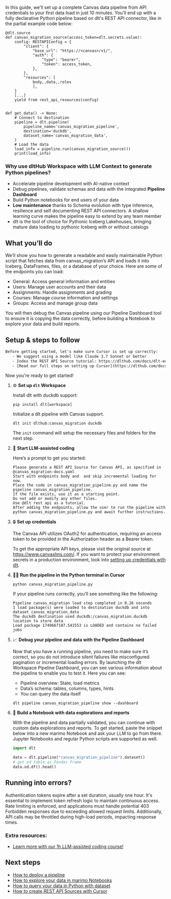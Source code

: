 In this guide, we'll set up a complete Canvas data pipeline from API credentials to your first data load in just 10 minutes. You'll end up with a fully declarative Python pipeline based on dlt's REST API connector, like in the partial example code below:

```python-outcome
@dlt.source
def canvas_migration_source(access_token=dlt.secrets.value):
    config: RESTAPIConfig = {
        "client": {
            "base_url": "https://<canvas>/v1/",
            "auth": {
                "type": "bearer",
                "token": access_token,
            },
        },
        "resources": [
            body,,data,,roles
            ],
    }
    [...]
    yield from rest_api_resources(config)


def get_data() -> None:
    # Connect to destination
    pipeline = dlt.pipeline(
        pipeline_name='canvas_migration_pipeline',
        destination='duckdb',
        dataset_name='canvas_migration_data', 
    )
    # Load the data
    load_info = pipeline.run(canvas_migration_source())
    print(load_info) 
```

### Why use dltHub Workspace with LLM Context to generate Python pipelines?

- Accelerate pipeline development with AI-native context
- Debug pipelines, validate schemas and data with the integrated **Pipeline Dashboard**
- Build Python notebooks for end users of your data
- **Low maintenance** thanks to Schema evolution with type inference, resilience and self documenting REST API connectors. A shallow learning curve makes the pipeline easy to extend by any team member
- dlt is the tool of choice for Pythonic Iceberg Lakehouses, bringing mature data loading to pythonic Iceberg with or without catalogs

## What you’ll do

We’ll show you how to generate a readable and easily maintainable Python script that fetches data from canvas_migration’s API and loads it into Iceberg, DataFrames, files, or a database of your choice. Here are some of the endpoints you can load:

- General: Access general information and entities
- Users: Manage user accounts and their data
- Assignments: Handle assignments and grading
- Courses: Manage course information and settings
- Groups: Access and manage group data

You will then debug the Canvas pipeline using our Pipeline Dashboard tool to ensure it is copying the data correctly, before building a Notebook to explore your data and build reports.

## Setup & steps to follow

```default
Before getting started, let's make sure Cursor is set up correctly:
   - We suggest using a model like Claude 3.7 Sonnet or better
   - Index the REST API Source tutorial: https://dlthub.com/docs/dlt-ecosystem/verified-sources/rest_api/ and add it to context as **@dlt rest api**
   - [Read our full steps on setting up Cursor](https://dlthub.com/docs/dlt-ecosystem/llm-tooling/cursor-restapi#23-configuring-cursor-with-documentation)
```

Now you're ready to get started!

1. ⚙️ **Set up `dlt` Workspace**
    
    Install dlt with duckdb support:
    ```shell
    pip install dlt[workspace]
    ```

    Initialize a dlt pipeline with Canvas support.
    ```shell
    dlt init dlthub:canvas_migration duckdb
    ```

    The `init` command will setup the necessary files and folders for the next step.
    
2. 🤠 **Start LLM-assisted coding**
    
    Here’s a prompt to get you started:
    
    ```prompt
    Please generate a REST API Source for Canvas API, as specified in @canvas_migration-docs.yaml 
    Start with endpoints body and  and skip incremental loading for now. 
    Place the code in canvas_migration_pipeline.py and name the pipeline canvas_migration_pipeline. 
    If the file exists, use it as a starting point. 
    Do not add or modify any other files. 
    Use @dlt rest api as a tutorial. 
    After adding the endpoints, allow the user to run the pipeline with python canvas_migration_pipeline.py and await further instructions.
    ```

    
3. 🔒 **Set up credentials** 
    
    The Canvas API utilizes OAuth2 for authentication, requiring an access token to be provided in the Authorization header as a Bearer token.
    
    To get the appropriate API keys, please visit the original source at https://www.canvaslms.com/.
    If you want to protect your environment secrets in a production environment, look into [setting up credentials with dlt](https://dlthub.com/docs/walkthroughs/add_credentials).
    
4. 🏃‍♀️ **Run the pipeline in the Python terminal in Cursor**
    
    ```shell
    python canvas_migration_pipeline.py
    ```
    
    If your pipeline runs correctly, you’ll see something like the following:
    
    ```shell
    Pipeline canvas_migration load step completed in 0.26 seconds
    1 load package(s) were loaded to destination duckdb and into dataset canvas_migration_data
    The duckdb destination used duckdb:/canvas_migration.duckdb location to store data
    Load package 1749667187.541553 is LOADED and contains no failed jobs
    ```
    
5. 📈 **Debug your pipeline and data with the Pipeline Dashboard**

    Now that you have a running pipeline, you need to make sure it’s correct, so you do not introduce silent failures like misconfigured pagination or incremental loading errors. By launching the dlt Workspace Pipeline Dashboard, you can see various information about the pipeline to enable you to test it. Here you can see:
    - Pipeline overview: State, load metrics
    - Data’s schema: tables, columns, types, hints
    - You can query the data itself
    
    ```shell
    dlt pipeline canvas_migration_pipeline show --dashboard
    ```
    
6. 🐍 **Build a Notebook with data explorations and reports**

    With the pipeline and data partially validated, you can continue with custom data explorations and reports. To get started, paste the snippet below into a new marimo Notebook and ask your LLM to go from there. Jupyter Notebooks and regular Python scripts are supported as well.

    
    ```python
    import dlt

   data = dlt.pipeline("canvas_migration_pipeline").dataset()
   # get od table as Pandas frame
   data.od.df().head()
    ```

## Running into errors?

Authentication tokens expire after a set duration, usually one hour. It's essential to implement token refresh logic to maintain continuous access. Rate limiting is enforced, and applications must handle potential 403 Forbidden responses due to exceeding allowed request limits. Additionally, API calls may be throttled during high-load periods, impacting response times.

### Extra resources:

- [Learn more with our 1h LLM-assisted coding course!](https://www.youtube.com/watch?v=GGid70rnJuM)

## Next steps

- [How to deploy a pipeline](https://dlthub.com/docs/walkthroughs/deploy-a-pipeline)
- [How to explore your data in marimo Notebooks](https://dlthub.com/docs/general-usage/dataset-access/marimo)
- [How to query your data in Python with dataset](https://dlthub.com/docs/general-usage/dataset-access/dataset)
- [How to create REST API Sources with Cursor](https://dlthub.com/docs/dlt-ecosystem/llm-tooling/cursor-restapi)